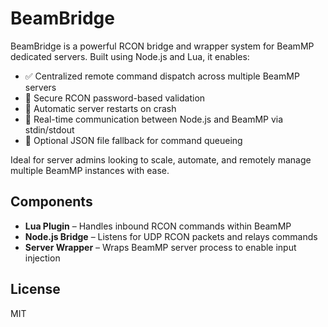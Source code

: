 # BeamBridge

BeamBridge is a powerful RCON bridge and wrapper system for BeamMP dedicated servers. Built using Node.js and Lua, it enables:

- ✅ Centralized remote command dispatch across multiple BeamMP servers  
- 🔐 Secure RCON password-based validation  
- 🔁 Automatic server restarts on crash  
- 📡 Real-time communication between Node.js and BeamMP via stdin/stdout  
- 📁 Optional JSON file fallback for command queueing

Ideal for server admins looking to scale, automate, and remotely manage multiple BeamMP instances with ease.

## Components
- **Lua Plugin** – Handles inbound RCON commands within BeamMP
- **Node.js Bridge** – Listens for UDP RCON packets and relays commands
- **Server Wrapper** – Wraps BeamMP server process to enable input injection

## License
MIT
